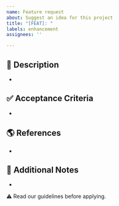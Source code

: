```yaml
---
name: Feature request
about: Suggest an idea for this project
title: "[FEAT]: "
labels: enhancement
assignees: ''

---
```


## 📘 Description
-

## ✅ Acceptance Criteria
-

## 🌎 References
-

## 📜 Additional Notes
- 

⚠ Read our guidelines before applying.
